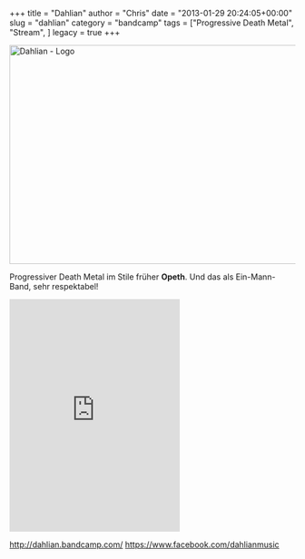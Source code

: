 +++
title = "Dahlian"
author = "Chris"
date = "2013-01-29 20:24:05+00:00"
slug = "dahlian"
category = "bandcamp"
tags = ["Progressive Death Metal", "Stream", ]
legacy = true
+++

<img src="images//2013/01/Dahlian-Dividual-EP.jpg" alt="Dahlian - Dividual EP" width="0" height="0" class="alignnone size-full wp-image-10067" />
<img src="images//2013/01/Dahlian-Logo.png" alt="Dahlian - Logo" width="599" height="386" class="alignnone size-full wp-image-10068" />

Progressiver Death Metal im Stile früher **Opeth**. Und das als Ein-Mann-Band, sehr respektabel!

<iframe width="300" height="410" style="position: relative; display: block; width: 300px; height: 410px;" src="http://bandcamp.com/EmbeddedPlayer/v=2/album=2371140718/size=grande3/bgcol=222222/linkcol=FFFFFF/" allowtransparency="true" frameborder="0"><a href="http://dahlian.bandcamp.com/album/dividual-ep">Dividual EP by Dahlian</a></iframe>

<a href="http://dahlian.bandcamp.com/">http://dahlian.bandcamp.com/</a>
<a href="https://www.facebook.com/dahlianmusic">https://www.facebook.com/dahlianmusic</a>
